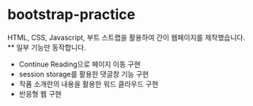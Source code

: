 # bootstrap-practice

HTML, CSS, Javascript, 부트 스트랩을 활용하여 간이 웹페이지를 제작했습니다. </br>
** 일부 기능만 동작합니다.

* Continue Reading으로 페이지 이동 구현
* session storage를 활용한 댓글창 기능 구현
* 작품 소개란의 내용을 활용한 워드 클라우드 구현
* 반응형 웹 구현
